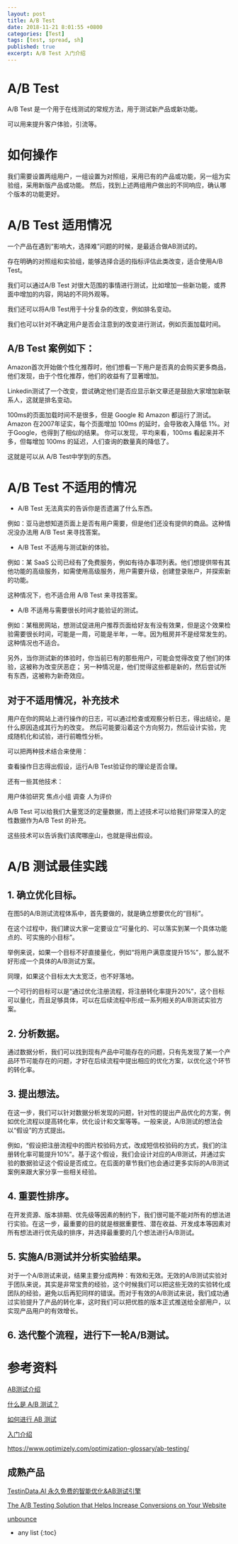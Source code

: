 ```yaml
---
layout: post
title: A/B Test
date: 2018-11-21 8:01:55 +0800
categories: [Test]
tags: [test, spread, sh]
published: true
excerpt: A/B Test 入门介绍
---
```


# A/B Test

A/B Test 是一个用于在线测试的常规方法，用于测试新产品或新功能。

可以用来提升客户体验，引流等。

# 如何操作

我们需要设置两组用户，一组设置为对照组，采用已有的产品或功能，另一组为实验组，采用新版产品或功能。
然后，找到上述两组用户做出的不同响应，确认哪个版本的功能更好。

# A/B Test 适用情况

一个产品在遇到“影响大，选择难”问题的时候，是最适合做AB测试的。

存在明确的对照组和实验组，能够选择合适的指标评估此类改变，适合使用A/B Test。

我们可以通过A/B Test 对很大范围的事情进行测试，比如增加一些新功能，或界面中增加的内容，网站的不同外观等。

我们还可以将A/B Test用于十分复杂的改变，例如排名变动。

我们也可以针对不确定用户是否会注意到的改变进行测试，例如页面加载时间。

## A/B Test 案例如下：

Amazon首次开始做个性化推荐时，他们想看一下用户是否真的会购买更多商品，他们发现，由于个性化推荐，他们的收益有了显著增加。

Linkedin测试了一个改变，尝试确定他们是否应显示新文章还是鼓励大家增加新联系人，这就是排名变动。

100ms的页面加载时间不是很多，但是 Google 和 Amazon 都运行了测试。Amazon 在2007年证实，每个页面增加 100ms 的延时，会导致收入降低 1%。对于Google，也得到了相似的结果。 你可以发现，平均来看，100ms 看起来并不多，但每增加 100ms 的延迟，人们查询的数量真的降低了。

这就是可以从 A/B Test中学到的东西。

# A/B Test 不适用的情况

- A/B Test 无法真实的告诉你是否遗漏了什么东西。 

例如：亚马逊想知道页面上是否有用户需要，但是他们还没有提供的商品。这种情况没办法用 A/B Test 来寻找答案。

- A/B Test 不适用与测试新的体验。 

例如：某 SaaS 公司已经有了免费服务，例如有待办事项列表。他们想提供带有其他功能的高级服务，如需使用高级服务，用户需要升级，创建登录账户，并探索新的功能。

这种情况下，也不适合用 A/B Test 来寻找答案。

- A/B 不适用与需要很长时间才能验证的测试。 

例如：某租房网站，想测试促进用户推荐页面给好友有没有效果，但是这个效果检验需要很长时间，可能是一周，可能是半年，一年。因为租房并不是经常发生的。这种情况也不适合。

另外，当你测试新的体验时，你当前已有的那些用户，可能会觉得改变了他们的体验，这被称为改变厌恶症；
另一种情况是，他们觉得这些都是新的，然后尝试所有东西，这被称为新奇效应。

## 对于不适用情况，补充技术

用户在你的网站上进行操作的日志，可以通过检查或观察分析日志，得出结论，是什么原因造成其行为的改变。
然后可能要沿着这个方向努力，然后设计实验，完成随机化和试验，进行前瞻性分析。

可以把两种技术结合来使用：

查看操作日志得出假设，运行A/B Test验证你的理论是否合理。

还有一些其他技术：

用户体验研究
焦点小组
调查
人为评价

A/B Test 可以给我们大量宽泛的定量数据，而上述技术可以给我们非常深入的定性数据作为A/B Test 的补充。

这些技术可以告诉我们该爬哪座山，也就是得出假设。

# A/B 测试最佳实践

## 1. 确立优化目标。

在图5的A/B测试流程体系中，首先要做的，就是确立想要优化的“目标”。

在这个过程中，我们建议大家一定要设立“可量化的、可以落实到某一个具体功能点的、可实施的小目标”。

举例来说，如果一个目标不好直接量化，例如“将用户满意度提升15%”，那么就不好形成一个具体的A/B测试方案。

同理，如果这个目标太大太宽泛，也不好落地。

一个可行的目标可以是“通过优化注册流程，将注册转化率提升20%”，这个目标可以量化，而且足够具体，可以在后续流程中形成一系列相关的A/B测试实验方案。

## 2. 分析数据。

通过数据分析，我们可以找到现有产品中可能存在的问题，只有先发现了某一个产品环节可能存在的问题，才好在后续流程中提出相应的优化方案，以优化这个环节的转化率。

## 3. 提出想法。

在这一步，我们可以针对数据分析发现的问题，针对性的提出产品优化的方案，例如优化流程以提高转化率，优化设计和文案等等。一般来说，A/B测试的想法会以“假设”的方式提出。

例如，“假设把注册流程中的图片校验码方式，改成短信校验码的方式，我们的注册转化率可能提升10%”。基于这个假设，我们会设计对应的A/B测试，并通过实验的数据验证这个假设是否成立。在后面的章节我们也会通过更多实际的A/B测试案例来跟大家分享一些相关经验。

## 4. 重要性排序。

在开发资源、版本排期、优先级等因素的制约下，我们很可能不能对所有的想法进行实验。在这一步，最重要的目的就是根据重要性、潜在收益、开发成本等因素对所有想法进行优先级的排序，并选择最重要的几个想法进行A/B测试。

## 5. 实施A/B测试并分析实验结果。

对于一个A/B测试来说，结果主要分成两种：有效和无效。无效的A/B测试实验对于团队来说，其实是非常宝贵的经验，这个时候我们可以把这些无效的实验转化成团队的经验，避免以后再犯同样的错误。而对于有效的A/B测试来说，我们成功通过实验提升了产品的转化率，这时我们可以把优胜的版本正式推送给全部用户，以实现产品用户的有效增长。

## 6. 迭代整个流程，进行下一轮A/B测试。

# 参考资料

[AB测试介绍](https://www.jianshu.com/p/68f7fd64693b)

[什么是 A/B 测试？](https://www.zhihu.com/question/20045543)

[如何进行 AB 测试](https://blog.hubspot.com/marketing/how-to-do-a-b-testing)

[入门介绍](https://neilpatel.com/blog/ab-testing-introduction/)

https://www.optimizely.com/optimization-glossary/ab-testing/

## 成熟产品

[TestinData.AI 永久免费的智能优化&AB测试引擎](http://ab.testin.cn/?ch=zh3)

[The A/B Testing Solution that Helps Increase Conversions on Your Website](https://vwo.com/ab-testing/)

[unbounce](https://unbounce.com/landing-page-articles/what-is-ab-testing/)

* any list
{:toc}